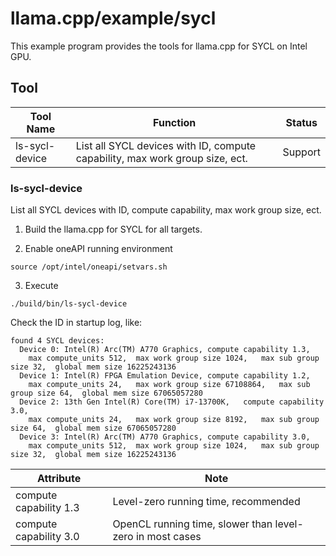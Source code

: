 # llama.cpp/example/sycl

This example program provides the tools for llama.cpp for SYCL on Intel GPU.

## Tool

|Tool Name| Function|Status|
|-|-|-|
|ls-sycl-device| List all SYCL devices with ID, compute capability, max work group size, ect.|Support|

### ls-sycl-device

List all SYCL devices with ID, compute capability, max work group size, ect.

1. Build the llama.cpp for SYCL for all targets.

2. Enable oneAPI running environment

```
source /opt/intel/oneapi/setvars.sh
```

3. Execute

```
./build/bin/ls-sycl-device
```

Check the ID in startup log, like:

```
found 4 SYCL devices:
  Device 0: Intel(R) Arc(TM) A770 Graphics,	compute capability 1.3,
    max compute_units 512,	max work group size 1024,	max sub group size 32,	global mem size 16225243136
  Device 1: Intel(R) FPGA Emulation Device,	compute capability 1.2,
    max compute_units 24,	max work group size 67108864,	max sub group size 64,	global mem size 67065057280
  Device 2: 13th Gen Intel(R) Core(TM) i7-13700K,	compute capability 3.0,
    max compute_units 24,	max work group size 8192,	max sub group size 64,	global mem size 67065057280
  Device 3: Intel(R) Arc(TM) A770 Graphics,	compute capability 3.0,
    max compute_units 512,	max work group size 1024,	max sub group size 32,	global mem size 16225243136

```

|Attribute|Note|
|-|-|
|compute capability 1.3|Level-zero running time, recommended |
|compute capability 3.0|OpenCL running time, slower than level-zero in most cases|
